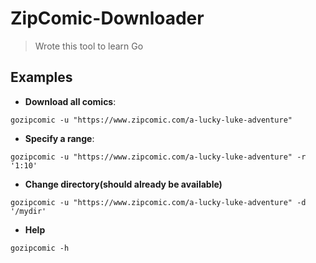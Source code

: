 # ZipComic-Downloader

> Wrote this tool to learn Go

## Examples

* **Download all comics**:

```
gozipcomic -u "https://www.zipcomic.com/a-lucky-luke-adventure"
```

* **Specify a range**:

```
gozipcomic -u "https://www.zipcomic.com/a-lucky-luke-adventure" -r '1:10'
```

* **Change directory(should already be available)**

```
gozipcomic -u "https://www.zipcomic.com/a-lucky-luke-adventure" -d '/mydir'
```

* **Help**

```
gozipcomic -h
```
